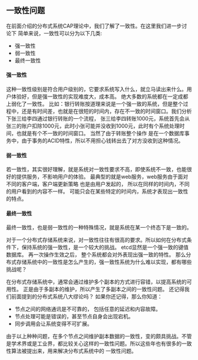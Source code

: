 ## 一致性问题

在前面介绍的分布式系统CAP理论中，我们了解了一致性。在这里我们进一步讨论下
简单来说，一致性可以分为以下几类:

- 强一致性
- 弱一致性
- 最终一致性

#### 强一致性
这种一致性级别是符合用户级别的，它要求系统写入什么，就立马读出来什么。用户体验好，但是强一致性的实现难度大，成本高。 绝大多数的系统都在一定成都上弱化了一致性。
比如：银行转账按道理来说是一个强一致的系统，但是整个过程中，还是有时间差，也就是在很短的时间内，存在不一致的时间窗口。我们分析下张三给李四通过银行转账的一个流程，
张三给李四转账1000元，系统首先会从张三的账户扣除1000元，此时小张可能并没收到1000元，此时有个系统处理时间，也就是有个不一致的时间窗口。 当然了由于转账整个操作
是在一个数据库事务中，由于事务的ACID特性，所以不用担心钱转出去了对方没收到这种情况。 

#### 弱一致性
若一致性，其实很好理解，就是系统对一致性要求不高，即使系统不一致，也能很好的提供服务，不影响用户的体验。 最典型的就是web服务，web服务由于面对不同的客户端，客户端更新策略
也是由用户发起的， 所以在同样的时间内，不同的用户看到的内容不一样。 可能只会在某些特定的时间内，系统才表现出一致性的特点。

#### 最终一致性
最终一致性，也是弱一致性的一种特殊情况，就是系统在某一个终态下是一致的。


对于一个分布式存储系统来说，对一致性往往有很高的要求。所以如何在分布式条件下，保持系统的强一致性，是一个较大的挑战。 etcd显然是一个强一致的键值数据库。 再一次操作生效之后，
整个系统都会对外表现出强一致的特性。 那么分布式存储系统中的一致性是怎么产生的，强一致性系统为什么难以实现，都有哪些挑战呢？

在分布式存储系统中，通常会通过维护多个副本的方式进行容错，以提高系统的可用性。 正是由于多副本的维护，所以产生了多副本之间的一致性问题。
还记得我们前面提到的分布式系统八大缪论吗？ 如果你还记得，那么你知道：
- 节点之间的网络通讯是不可靠的， 包括任意的延迟和内容故障。
- 节点处理可能是错误的，甚至节点自身会出现宕机。
- 同步调用会让系统变得不可扩展。

由于以上种种问题，在多个节点之间维护副本数据的一致性，变的颇具挑战。不管是学术界或是工业界，都比较关心这样的一致性问题。所以这些年也有很多的一致性算法被提出来，用来解决分布式系统中的
一致性问题。